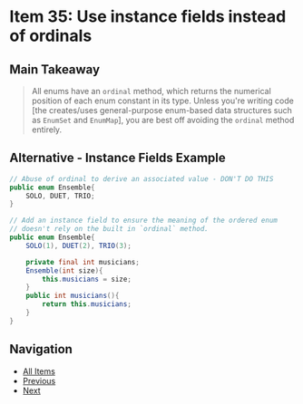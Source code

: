 
# Item 35: Use instance fields instead of ordinals

## Main Takeaway

> All enums have an `ordinal` method, which returns the numerical position of each enum constant in its type.  Unless you're writing code [the creates/uses general-purpose enum-based data structures such as `EnumSet` and `EnumMap`], you are best off avoiding the `ordinal` method entirely.

## Alternative - Instance Fields Example

```java
// Abuse of ordinal to derive an associated value - DON'T DO THIS
public enum Ensemble{
    SOLO, DUET, TRIO;
}

// Add an instance field to ensure the meaning of the ordered enum
// doesn't rely on the built in `ordinal` method.
public enum Ensemble{
    SOLO(1), DUET(2), TRIO(3);

    private final int musicians;
    Ensemble(int size){
        this.musicians = size;
    }
    public int musicians(){
        return this.musicians;
    }
}
```

## Navigation

- [All Items](../README.md#items)
- [Previous](./item-34-use-enums-instead-of-constants.md)
- [Next](./item-35-use-instance-fields-instead-of-ordinals.md)
